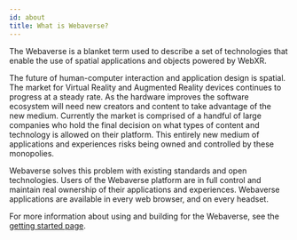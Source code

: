 ```yaml
---
id: about
title: What is Webaverse?
---
```


The Webaverse is a blanket term used to describe a set of technologies that enable the use of spatial applications and objects powered by WebXR.

The future of human-computer interaction and application design is spatial. The market for Virtual Reality and Augmented Reality devices continues to progress at a steady rate. As the hardware improves the software ecosystem will need new creators and content to take advantage of the new medium. Currently the market is comprised of a handful of large companies who hold the final decision on what types of content and technology is allowed on their platform. This entirely new medium of applications and experiences risks being owned and controlled by these monopolies.

Webaverse solves this problem with existing standards and open technologies. Users of the Webaverse platform are in full control and maintain real ownership of their applications and experiences. Webaverse applications are available in every web browser, and on every headset.

For more information about using and building for the Webaverse, see the [getting started page](getting-started.md).
